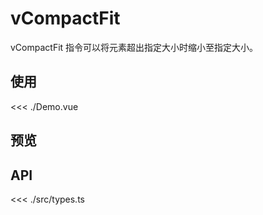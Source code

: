 <script setup lang="ts">
import Demo from './Demo.vue'
</script>

# vCompactFit

vCompactFit 指令可以将元素超出指定大小时缩小至指定大小。

## 使用

<<< ./Demo.vue

## 预览

<ClientOnly>
  <Demo />
</ClientOnly>

## API

<<< ./src/types.ts

